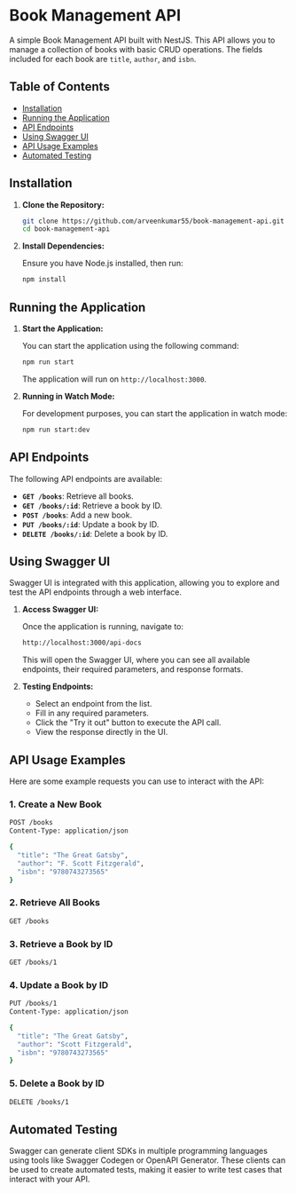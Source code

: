 
# Book Management API

A simple Book Management API built with NestJS. This API allows you to manage a collection of books with basic CRUD operations. The fields included for each book are `title`, `author`, and `isbn`.

## Table of Contents

- [Installation](#installation)
- [Running the Application](#running-the-application)
- [API Endpoints](#api-endpoints)
- [Using Swagger UI](#using-swagger-ui)
- [API Usage Examples](#api-usage-examples)
- [Automated Testing](#automated-testing)

## Installation

1. **Clone the Repository:**

   ```bash
   git clone https://github.com/arveenkumar55/book-management-api.git
   cd book-management-api
   ```

2. **Install Dependencies:**

   Ensure you have Node.js installed, then run:

   ```bash
   npm install
   ```


## Running the Application

1. **Start the Application:**

   You can start the application using the following command:

   ```bash
   npm run start
   ```

   The application will run on `http://localhost:3000`.

2. **Running in Watch Mode:**

   For development purposes, you can start the application in watch mode:

   ```bash
   npm run start:dev
   ```

## API Endpoints

The following API endpoints are available:

- **`GET /books`**: Retrieve all books.
- **`GET /books/:id`**: Retrieve a book by ID.
- **`POST /books`**: Add a new book.
- **`PUT /books/:id`**: Update a book by ID.
- **`DELETE /books/:id`**: Delete a book by ID.

## Using Swagger UI

Swagger UI is integrated with this application, allowing you to explore and test the API endpoints through a web interface.

1. **Access Swagger UI:**

   Once the application is running, navigate to:

   ```bash
   http://localhost:3000/api-docs
   ```

   This will open the Swagger UI, where you can see all available endpoints, their required parameters, and response formats.

2. **Testing Endpoints:**

   - Select an endpoint from the list.
   - Fill in any required parameters.
   - Click the "Try it out" button to execute the API call.
   - View the response directly in the UI.

## API Usage Examples

Here are some example requests you can use to interact with the API:

### 1. Create a New Book

```bash
POST /books
Content-Type: application/json

{
  "title": "The Great Gatsby",
  "author": "F. Scott Fitzgerald",
  "isbn": "9780743273565"
}
```

### 2. Retrieve All Books

```bash
GET /books
```

### 3. Retrieve a Book by ID

```bash
GET /books/1
```

### 4. Update a Book by ID

```bash
PUT /books/1
Content-Type: application/json

{
  "title": "The Great Gatsby",
  "author": "Scott Fitzgerald",
  "isbn": "9780743273565"
}
```

### 5. Delete a Book by ID

```bash
DELETE /books/1
```

## Automated Testing

Swagger can generate client SDKs in multiple programming languages using tools like Swagger Codegen or OpenAPI Generator. These clients can be used to create automated tests, making it easier to write test cases that interact with your API.